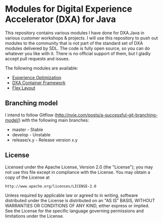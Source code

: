 Modules for Digital Experience Accelerator (DXA) for Java
=============================================================

This repository contains various modules I have done for DXA.Java in various customer workshops & projects.
I will use this repository to push out modules to the community that is not part of the standard set of DXA modules delivered by SDL.
The code is fully open source, so you can do whatever you like with it. There is no official support of them, but I gladly accept
pull requests and issues.

The following modules are available:

* [Experience Optimization](./dxa-module-experienceoptimization/README.md)
* [DXA Container Framework](./dxa-container-framework/README.md)
* [Flex Layout](./dxa-module-flex-layout/README.md)


Branching model
----------------

I intend to follow Gitflow (http://nvie.com/posts/a-successful-git-branching-model/) with the following main branches:

 - master - Stable 
 - develop - Unstable
 - release/x.y - Release version x.y


License
---------

Licensed under the Apache License, Version 2.0 (the "License");
you may not use this file except in compliance with the License.
You may obtain a copy of the License at

	http://www.apache.org/licenses/LICENSE-2.0

Unless required by applicable law or agreed to in writing, software distributed under the License is distributed on an "AS IS" BASIS, WITHOUT WARRANTIES OR CONDITIONS OF ANY KIND, either express or implied.
See the License for the specific language governing permissions and limitations under the License.
